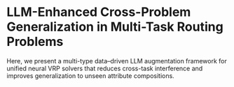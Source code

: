 # LLM-Enhanced Cross-Problem Generalization in Multi-Task Routing Problems

Here, we present a multi-type data–driven LLM augmentation framework for unified neural VRP solvers that reduces cross-task interference and improves generalization to unseen attribute compositions.
